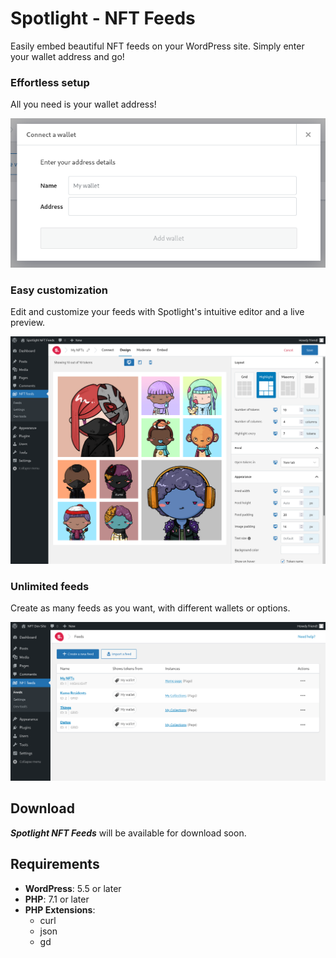 # Spotlight - NFT Feeds

Easily embed beautiful NFT feeds on your WordPress site. Simply enter your wallet address and go! 

### Effortless setup

All you need is your wallet address!

![](images/connect.png)

### Easy customization

Edit and customize your feeds with Spotlight's intuitive editor and a live preview.

![](images/editor.png)

### Unlimited feeds

Create as many feeds as you want, with different wallets or options.

![](images/feeds-list.png)

## Download

_**Spotlight NFT Feeds**_ will be available for download soon.

## Requirements

* **WordPress**: 5.5 or later
* **PHP**: 7.1 or later
* **PHP Extensions**:
  * curl
  * json
  * gd
